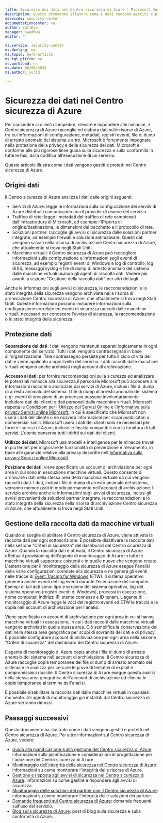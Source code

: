 ```yaml
---
title: Sicurezza dei dati nel Centro sicurezza di Azure | Microsoft Docs
description: Questo documento illustra come i dati vengono gestiti e protetti nel Centro sicurezza di Azure.
services: security-center
documentationcenter: na
author: YuriDio
manager: swadhwa
editor: ''

ms.service: security-center
ms.devlang: na
ms.topic: hero-article
ms.tgt_pltfrm: na
ms.workload: na
ms.date: 08/08/2016
ms.author: yurid

---
```

# Sicurezza dei dati nel Centro sicurezza di Azure
Per consentire ai clienti di impedire, rilevare e rispondere alle minacce, il Centro sicurezza di Azure raccoglie ed elabora dati sulle risorse di Azure, tra cui informazioni di configurazione, metadati, registri eventi, file di dump di arresto anomalo del sistema e altro. Microsoft è fortemente impegnata nella protezione della privacy e della sicurezza dei dati. Microsoft è conforme alle più rigorose linee guida sulla sicurezza e sulla conformità in tutte le fasi, dalla codifica all'esecuzione di un servizio.

Questo articolo illustra come i dati vengono gestiti e protetti nel Centro sicurezza di Azure.

## Origini dati
Il Centro sicurezza di Azure analizza i dati dalle origini seguenti:

* Servizi di Azure: legge le informazioni sulla configurazione dei servizi di Azure distribuiti comunicando con il provider di risorse del servizio.
* Traffico di rete: legge i metadati del traffico di rete campionati dall'infrastruttura di Microsoft, ad esempio l'IP/porta di origine/destinazione, le dimensioni del pacchetto e il protocollo di rete.
* Soluzioni partner: raccoglie gli avvisi di sicurezza dalle soluzioni partner integrate, ad esempio firewall e soluzioni antimalware. Questi dati vengono salvati nella risorsa di archiviazione Centro sicurezza di Azure, che attualmente si trova negli Stati Uniti.
* Macchine virtuali: il Centro sicurezza di Azure può raccogliere informazioni sulla configurazione e informazioni sugli eventi di sicurezza, ad esempio registri eventi di Windows e log di controllo, log di IIS, messaggi syslog e file di dump di arresto anomalo del sistema dalle macchine virtuali usando gli agenti di raccolta dati. Vedere più avanti la sezione "Gestione della raccolta dati" per altri dettagli.

Anche le informazioni sugli avvisi di sicurezza, le raccomandazioni e lo stato integrità della sicurezza vengono archiviate nella risorsa di archiviazione Centro sicurezza di Azure, che attualmente si trova negli Stati Uniti. Queste informazioni possono includere informazioni sulla configurazione correlate ed eventi di sicurezza raccolti dalle macchine virtuali, necessari per conoscere l'avviso di sicurezza, la raccomandazione o lo stato integrità della sicurezza.

## Protezione dati
**Separazione dei dati:** i dati vengono mantenuti separati logicamente in ogni componente del servizio. Tutti i dati vengono contrassegnati in base all'organizzazione. Tale contrassegno persiste per tutto il ciclo di vita dei dati e viene applicato a ogni livello del servizio. I dati raccolti dalle macchine virtuali vengono anche archiviati negli account di archiviazione.

**Accesso ai dati**: per fornire raccomandazioni sulla sicurezza ed analizzare le potenziali minacce alla sicurezza,il personale Microsoft può accedere alle informazioni raccolte o analizzate dai servizi di Azure, inclusi i file di dump di arresto anomalo del sistema. I file di dump di arresto anomalo del sistema e gli eventi di creazione di un processo possono involontariamente includere dati dei clienti o dati personali dalle macchine virtuali. Microsoft rispetta le [Condizioni per l'Utilizzo dei Servizi Online](http://www.microsoftvolumelicensing.com/DocumentSearch.aspx?Mode=3&DocumentTypeId=31) e l'[Informativa sulla privacy Servizi online Microsoft](https://www.microsoft.com/privacystatement/it-IT/OnlineServices/Default.aspx), in cui è specificato che Microsoft non userà i dati del cliente o ne ricaverà informazioni per scopi pubblicitari o commerciali simili. Microsoft userà i dati dei clienti solo se necessari per fornire i servizi di Azure, incluse le finalità compatibili con la fornitura di tali servizi. L'utente conserva tutti i diritti sui dati dei clienti.

**Utilizzo dei dati**: Microsoft usa modelli e intelligence per le minacce trovati in più tenant per migliorare le funzionalità di prevenzione e rilevamento, in base alle garanzie relative alla privacy descritte nell'[Informativa sulla privacy Servizi online Microsoft](https://www.microsoft.com/privacystatement/it-IT/OnlineServices/Default.aspx).

**Posizione dei dati**: viene specificato un account di archiviazione per ogni area in cui sono in esecuzione macchine virtuali. Questo consente di archiviare i dati nella stessa area della macchina virtuale da cui vengono raccolti i dati. I dati, inclusi i file di dump di arresto anomalo del sistema, verranno memorizzati in modo permanente nell'account di archiviazione. Il servizio archivia anche le informazioni sugli avvisi di sicurezza, inclusi gli avvisi provenienti da soluzioni partner integrate, le raccomandazioni e lo stato integrità della sicurezza nella risorsa di archiviazione Centro sicurezza di Azure, che attualmente si trova negli Stati Uniti.

## Gestione della raccolta dati da macchine virtuali
Quando si sceglie di abilitare il Centro sicurezza di Azure, viene attivata la raccolta dati per ogni sottoscrizione. È possibile disattivare la raccolta dati nella sezione "Criteri di sicurezza" del dashboard del Centro sicurezza di Azure. Quando la raccolta dati è attivata, il Centro sicurezza di Azure effettua il provisioning dell'agente di monitoraggio di Azure in tutte le macchine virtuali supportate esistenti e in quelle nuove che vengono create. L'estensione per il monitoraggio della sicurezza di Azure esegue l'analisi delle varie configurazioni correlate alla sicurezza e ne genera gli eventi nelle tracce di [Event Tracing for Windows](https://msdn.microsoft.com/library/windows/desktop/bb968803.aspx) (ETW). Il sistema operativo genererà anche eventi del log eventi durante l'esecuzione del computer. Esempi di tali dati sono: tipo e versione del sistema operativo, log del sistema operativo (registri eventi di Windows), processi in esecuzione, nome computer, indirizzi IP, utente connesso e ID tenant. L'agente di monitoraggio di Azure legge le voci del registro eventi ed ETW le traccia e le copia nell'account di archiviazione per l'analisi.

Viene specificato un account di archiviazione per ogni area in cui si hanno macchine virtuali in esecuzione, in cui i dati raccolti dalle macchine virtuali vengono archiviati in quella stessa area. Ciò semplifica la conservazione dei dati nella stessa area geografica per scopi di sovranità dei dati e di privacy. È possibile configurare account di archiviazione per ogni area nella sezione "Criteri di sicurezza" del dashboard del Centro sicurezza di Azure.

L'agente di monitoraggio di Azure copia anche i file di dump di arresto anomalo del sistema nell'account di archiviazione. Il Centro sicurezza di Azure raccoglie copie temporanee dei file di dump di arresto anomalo del sistema e le analizza per cercare le prove di tentativi di exploit e compromissioni riuscite. Il Centro sicurezza di Azure esegue questa analisi nella stessa area geografica dell'account di archiviazione ed elimina le copie temporanee al termine dell'analisi.

È possibile disabilitare la raccolta dati dalle macchine virtuali in qualsiasi momento. Gli agenti di monitoraggio già installati dal Centro sicurezza di Azure verranno rimossi.

## Passaggi successivi
Questo documento ha illustrato come i dati vengono gestiti e protetti nel Centro sicurezza di Azure. Per altre informazioni sul Centro sicurezza di Azure, vedere:

* [Guida alla pianificazione e alla gestione del Centro sicurezza di Azure](security-center-planning-and-operations-guide.md): informazioni sulla pianificazione e considerazioni di progettazione per l'adozione del Centro sicurezza di Azure.
* [Monitoraggio dell'integrità della sicurezza nel Centro sicurezza di Azure](security-center-monitoring.md): informazioni su come monitorare l'integrità delle risorse di Azure.
* [Gestione e risposta agli avvisi di sicurezza nel Centro sicurezza di Azure](security-center-managing-and-responding-alerts.md): informazioni su come gestire e rispondere agli avvisi di sicurezza.
* [Monitoraggio delle soluzioni dei partner con il Centro sicurezza di Azure](security-center-partner-solutions.md): informazioni su come monitorare l'integrità delle soluzioni dei partner.
* [Domande frequenti sul Centro sicurezza di Azure](security-center-faq.md): domande frequenti sull'uso del servizio.
* [Blog sulla sicurezza di Azure](http://blogs.msdn.com/b/azuresecurity/): post di blog sulla sicurezza e sulla conformità di Azure.

<!---HONumber=AcomDC_0817_2016-->